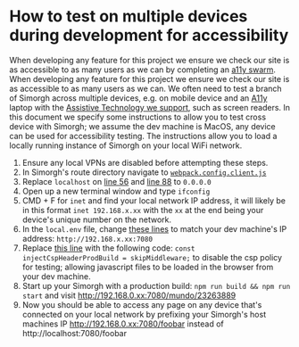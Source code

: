 # How to test on multiple devices during development for accessibility

When developing any feature for this project we ensure we check our site is as accessible to as many users as we can by completing an [a11y swarm](https://bbc.github.io/accessibility-news-and-you/guides/accessibility-swarms.html). When developing any feature for this project we ensure we check our site is as accessible to as many users as we can. We often need to test a branch of Simorgh across multiple devices, e.g. on mobile device and an [A11y](https://www.a11yproject.com/about/#what-does-the-term-a11y-mean) laptop with the [Assistive Technology we support](https://bbc.github.io/accessibility-news-and-you/accessibility-and-supported-assistive-technology), such as screen readers.
In this document we specify some instructions to allow you to test cross device with Simorgh; we assume the dev machine is MacOS, any device can be used for accessibility testing. The instructions allow you to load a locally running instance of Simorgh on your local WiFi network.

1. Ensure any local VPNs are disabled before attempting these steps.
2. In Simorgh's route directory navigate to [`webpack.config.client.js`](https://github.com/bbc/simorgh/blob/latest/webpack.config.client.js)
3. Replace `localhost` on [line 56](https://github.com/bbc/simorgh/blob/e54ee00e04b2a4feffb1d298550b7aa6b3ca4d62/webpack.config.client.js#L56) and [line 88](https://github.com/bbc/simorgh/blob/e54ee00e04b2a4feffb1d298550b7aa6b3ca4d62/webpack.config.client.js#L88) to `0.0.0.0`
4. Open up a new terminal window and type `ifconfig`
5. CMD + F for `inet` and find your local network IP address, it will likely be in this format `inet 192.168.x.xx` with the `xx` at the end being your device's unique number on the network.
6. In the `local.env` file, change [these lines](https://github.com/bbc/simorgh/blob/4521b30e356673c68472cef2c67c234955e889b3/envConfig/local.env#L2..L3) to match your dev machine's IP address: `http://192.168.x.xx:7080`
7. Replace [this line](https://github.com/bbc/simorgh/blob/4521b30e356673c68472cef2c67c234955e889b3/src/server/index.jsx#L64) with the following code: `const injectCspHeaderProdBuild = skipMiddleware;` to disable the csp policy for testing; allowing javascript files to be loaded in the browser from your dev machine.
8. Start up your Simorgh with a production build: `npm run build && npm run start` and visit http://192.168.0.xx:7080/mundo/23263889
9. Now you should be able to access any page on any device that's connected on your local network by prefixing your Simorgh's host machines IP http://192.168.0.xx:7080/foobar instead of http://localhost:7080/foobar
